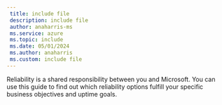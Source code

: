 ```yaml
---
 title: include file
 description: include file
 author: anaharris-ms
 ms.service: azure
 ms.topic: include
 ms.date: 05/01/2024
 ms.author: anaharris
 ms.custom: include file
---
```


Reliability is a shared responsibility between you and Microsoft. You can use this guide to find out which reliability options fulfill your specific business objectives and uptime goals. 